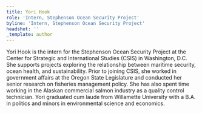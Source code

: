 ```yaml
---
title: Yori Hook
role: 'Intern, Stephenson Ocean Security Project'
byline: 'Intern, Stephenson Ocean Security Project'
headshot: ''
_template: author
---
```





Yori Hook is the intern for the Stephenson Ocean Security Project at the Center for Strategic and International Studies (CSIS) in Washington, D.C. She supports projects exploring the relationship between maritime security, ocean health, and sustainability. Prior to joining CSIS, she worked in government affairs at the Oregon State Legislature and conducted her senior research on fisheries management policy. She has also spent time working in the Alaskan commercial salmon industry as a quality control technician. Yori graduated cum laude from Willamette University with a B.A. in politics and minors in environmental science and economics.
